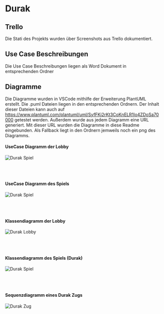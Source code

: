 # Durak

## Trello
Die Stati des Projekts wurden über Screenshots aus Trello dokumentiert.

## Use Case Beschreibungen
Die Use Case Beschreibungen liegen als Word Dokument in entsprechenden Ordner

## Diagramme
Die Diagramme wurden in VSCode mithilfe der Erweiterung PlantUML erstellt. Die .puml Dateien liegen in den entsprechenden Ordnern. Der Inhalt dieser Dateien kann auch auf https://www.plantuml.com/plantuml/uml/SyfFKj2rKt3CoKnELR1Io4ZDoSa70000 getestet werden. Außerdem wurde aus jedem Diagramm eine URL generiert. Mit dieser URL wurden die Diagramme in diese Readme eingebunden. Als Fallback liegt in den Ordnern jemweils noch ein png des Diagramms.

#### UseCase Diagramm der Lobby
![Durak Spiel](https://www.plantuml.com/plantuml/svg/TLD1JiCm4BplA_O8X_A0g8fQK6-Sg7Y04szTgwvThHqA0lwE4rkEGo6dtPd9xdWiRtmG78Qp0J1q21WSibR7W58pzK4x2-1Fsbu4Y_CdOFnUFVN2qwFeJuhTOEMJCuxnUjI15WB7aZYHdObgcDWjixlUeFkZaEwghSA3C9umQ_lW-Fz5YRvPymqmUXTM6S9drtKVc9pVlP0Y7rWJaxr7uJ42YTbfQvnI6NvsIjj4R0U_9DmG4hE_Q398x0CPa_dIrPAET60AMLAwIiBHbx4ewQ3jR2wXzQJfiZ8xrJNvHco4zvaktHY768F2Pj8HDoEVwmMrscNxIL8wW5BYQlNLbfyX5n6jZbw1OxvLct9T0cEU5JB7Ku7pOMeq9L1R-mlAAKAqWWzjie0DhjVQzcQGrBPGncT1j3Gfw3twa3ugbfBY4PjQL18ODVbActeFJFP-BPdfJPmJN-8F "UseCase_Lobby")

<br>
<br>

#### UseCase Diagramm des Spiels
![Durak Spiel](https://www.plantuml.com/plantuml/svg/TLBBRi8m4BplL-on7EW7H2Y2zjeRQk-RP9DO61kj3Qdw-FSws349gBcmymWpkyhMUH9_FchGt7hq5aLrlST62TTUMGFW3igSIEZu3HYUTySrENwX-j29FPlcrMehEFJAyy9WfM69OgM36wxgJiGE3-o-fyOEodJOadQShBMtydzEb1zIVW5eLB3OdnHhbWB9OPedQMSwOTKcCQD9_c3nh1hL9SCCB_vSSoWJBM_N4G36kv7fDCTCZ5TxYk32eiavDglndOpcbehPDCcGvYXJQcbM4LzogObnTQ-uoj1GtNyfxaSYN2LlYUlrJvalCjjjASIDbXoa8R2pzZFobhd8mrp-BWzdMznBqpfmgv8l0ZaTdyk9nG8t6_xq0PGbm3RyXY_x3m00 "UseCase_Spiel")

<br>
<br>

#### Klassendiagramm der Lobby
![Durak Lobby](https://www.plantuml.com/plantuml/svg/XLJDSjCm4BxhANR20PB6cGIQYmzCanI6Gc4wvCXmKEADBQn86Kck8GolnGlmOgmisOaxfTW7sVjz-_VjsbVMSUEglOJhol0IRlLcyuCnMmfru8RlVpAWQoMvjKk-BNEZAvMjjDG6wa8uF8EroT04Q2E9onhiUGCkd3DYKpcysMgr5aU4QO0NnkWwE3sxdFhxP7whbOlGbAvvT5aNFDErK3dikBJ8s2_6jZu9h0y29He8HLyelaT8OKsfLTwOaWFHQcrStxhdGlOjA79KQ9k0QOWR0EiV3UOerJNkX19eKBqufm_FY6ilxXFuhKQxBPuWB54uWpx4aDfKsY58tBc6yLbBYIfjdZyAPsFpGIF_ahmnrY6H34ELWVTkbMh6tEgaTpjA7iIBpNxv6Y2kQhJa756JjXf7Ga9I24l2DJ9umSVWrHp3eSw6hPPAwZply1F2AnkH6FKnxQ8c_I6tfLEoxmzBu-h82ndn_pLm0M6OqHvU7YGBnYxbDrtwEE_ziQjKwOHM4Q9MZyIdJuI4N6hTLd6aCTuP_S5tbCADSgSCguAxBhJYsyA8RK5ztsdh6icYPHWf1oFkkSDFhJtoObTZE7EW7AYgVR_Ic2ifgTQ0XFTtN6Mbhm-e-h1Ru6X0VZq3e_Zpkw3zecyE5jPsqNkgjz7XPJnVnVCoddFlnrZOly5i03f9O32TJ4Q3xlDDmMloch7MC9XD9lC19CceSGaRa0AjdNEmGG6Q_Zo0OTjFdWsvvnGdsIKubJ5wK0Pnxj7KN3hibn8udarUpV1IK9KxFXRlnFXdh5aNwwp05BBuRo4-C7P52qo_wBy0 "Durak Lobby")

<br>
<br>

#### Klassendiagramm des Spiels (Durak)
![Durak Spiel](https://www.plantuml.com/plantuml/svg/VLN1Rjim3BtxAuZii1LfWcneBqOnD6tHjUiEmG9qm8OTb9YsjTXI8CiBuAw_jH_OZuqIPSLfXZc0RP6Fr2Fvh5msLXZRrXNSj4PiOBcLM2L9iv5gAuoednAWwxeIJNCbrfl2w5PbrxhI1dQbj3XmQvEXOTUg8cpYVQ-zSswjaQlMulrQgwNi46RidXkZTnpqwcpcVdlphLOsk6PqdOUGPIaolPEgW5nK3IR9SvAitIPC7fZof74BD2bRqNpxpdOhQsUzLvRNFz5Ob9ai1bZs25KObFcHtPgstkOft0gpuWPC31POgO3Z1JioN6zIkA6xNu-jRDRb0xKS2Jsd3MIUDnjUF_PCMbK4szCpXndYKid6OgIIBbgriKY0GRbBwwFUC8DJOAOdC6G0NLjS8QgCS2T7BRZ1N2g9Xfon_9CNxHXW1f41HUL9NCNSOr_7ewW8v2DyxQTz5QVmbPuUurXUQLsz62UN4eOwXXzwu-RnqJrorm6fLN2XL1tXIPyOCeLwKTg5qNvZdllX3cZwx4hKI2oMf5LLS3bRWksqiI_CjP3LeMbiT5LH_i_kmPPIg2m5lo-9ZmDzgP-efjY9VGC6WoGfE8A-ZP6j3-ZbdJln7MXmHxD8uGlTzo6-Jts8xzrjQDemiHD73mfQZBITCTJif1l5vSOrnF1NKJeIIxGTuTWmb87wu9KXL3UC9XgesffBwMd07PekREoGkdzVo7Kq6sox6EuR7yCVI0tOCuV7lKo3PTwBESOVI2fsWzAmXzTtD59V2f3CmfPMjBunZ2Z__2wfvNGomRnfNFQ4ZwNHsn7eoGH6xwRJyr6KNWf-u1OkZe3qz9D9eHGMtYU9NqNtR3ezcus2AYA6bnU_7E9i50GGKjFR_w95cmCTuU2ATAcEwGo_o6DM_mIjZ6ZNfQLJfuQW81UKND89H7yxVm40 "Durak Spiel")

<br>
<br>

#### Sequenzdiagramm eines Durak Zugs

![Durak Zug](https://www.plantuml.com/plantuml/svg/hLVDRjj64BxpAGRkeJPi6T6b1wCrOiTnKjG5YZfeWK2NfJWYjrekbTsb1Ales-GPSl9DBzPlVoXIicgZQNMGpDtv_UQR6VgrTSAujbPqqnenfuzjcMLsBlL2657JdndXS-yU59DrHawzQ1OEhunfLcyQrHZAbPZEu-7KDUQwCGMRmrTuAatJwY9UhohfkB--RRGRweMRjzf9zx2lgSHAlpFC-XcPtdgwVn9OJ8y_jQod_3DRAqg-KhBKDMj7KtoneUol8IGsIITixkICxwJcmqblR_SY-qPyQiMktVjA5CrAwf9cGbdEicz7N_F9Ck6HfAFnELtfqZ0YC4SaB8bnTxLtdd50X-uVhEFQ7za7csH_O-DO5h843hXOVdLOC2UNmd48OqoZI--4HgFJqmjY0yVq4uZ8DD6AIrHLDtXGF7CN97Ag9Fm7gh8Zu1nIaxCP0FHMBcb9fwS4qJcyGDPrv_xdWcutZwNNg-c3hA7zaQM3JRrkUpz4sNllfHBHmp3pGZ9bRohXoyuePugrO4jPgLXEAzRqEnHijBfkGnBdsOs42FgcX1KNpCnQZHWRJNQAf7BMnoUPjnF1jwX5GJwcBW61n4QZdTGorJGBogMDOUYTK7-WLy2msSz0oxfsdRnePvsC2tX8wu1ooGetgQF2bq044KDVffIqMBSKQnHaTe1U2WM7FjSW72M4Si2WJKzFT1PAk7Ml4wBx807FOV5dQXaK6CtJjT2U0QGpwj8GkcyFMhTcyzYD0rGW_0uOwB56riZCmkz4NwjcEgULD4MWoaGdEkAld16v2PMDvfO3317-7PV3H9EYdVkJiubkQ-y89eGgKoK6SLpjTS94UqfjwzpgSZBG0UqgHyqC8SHv4oQXr7I_uBKK2Y0fZqD8os3AiyAONsq-6puBieMmzaal-AYzrzYqE_57qWmQf4PfKd_KeJy8XQxSEVseEp1l4KJa4MwOZhgsE3hlYX7RuV_XMWmh52usmLu2Mow-o2MKTKG3CWqXUebEDn7moAAIgyqNuskfcsdbTNSAUf141xhvk6WDrAzPjsxDuBKkHSud0zY2FhYCBGvQOD7xmRfL3CqaSZy1JdRZzGmI_uL1dX0cyEX-8LdXTzvpH5FDbKdZnbCBr-y5geuv72cmonLQCHOjilQU-WwEtdWx90chbkQRBrf3TiTTa0m-_IHBSzgVtUmHFIm243tD_OYajwG3UAbQbECTfDZQ45hWE4u6wFwAC3Y9f7H-CSqMXvIBbzmyeZ1b5vz7O1xZ3GPbPReEEhwMgi2O7xywYRBhreeQxoibhpUVAnLJ3r1YOV_1AvPueKdnlsF8kZbUineIHUYU_JxpVEstAjfik0Ut06CsuQ7RwSj-Ms5HROloJ-8YsrtF2xIBvraUgveALVf9geJ7PDLwdCx0Lf1qxZ0hW8bFxwqfETVIugq7YGywTP30q6PaM1ttorxRfjJ3Sfrj7WsmyyMniLPdORQNJI1Kph9FS-olo3OA9_ujMInOqINMiAz3qawr_9w-suyk3f1bWnV0gAcvGZ5XCfHnwnzmv6aX3B3-bzeXGO_KYhL-7kodytRO6u7W8F-s0ST0puF_HAkZUg3n2oQ6r3kWhRb5wNfvPDaPsIbZXyyu3ikhxKpenmN2VGrl-6VcRm00 "Durak Zug")

<br>
<br>
